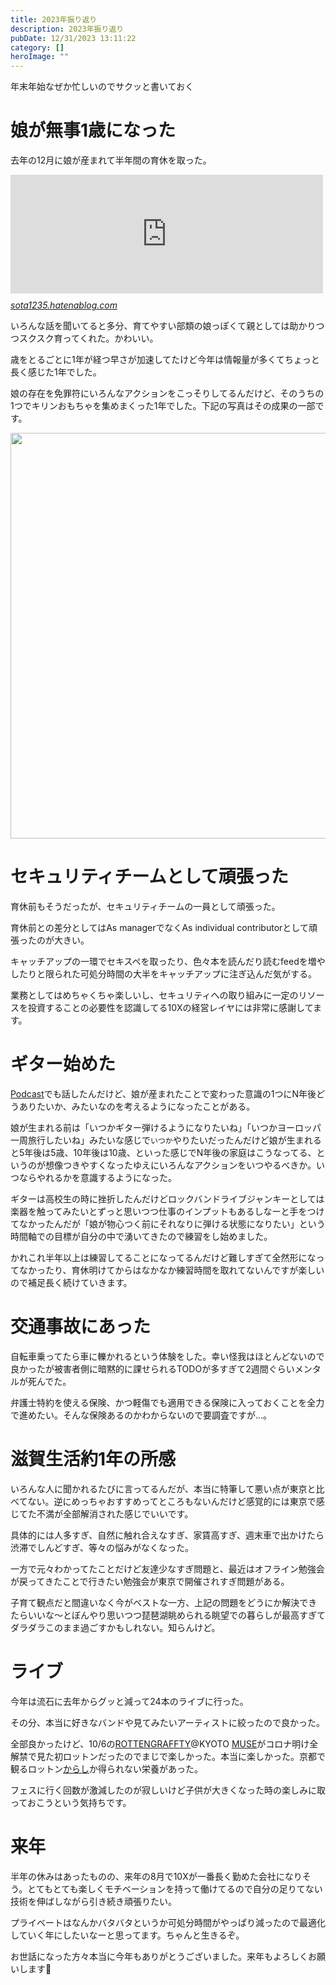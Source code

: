 ```yaml
---
title: 2023年振り返り
description: 2023年振り返り
pubDate: 12/31/2023 13:11:22
category: []
heroImage: ""
---
```

<p>年末年始なぜか忙しいのでサクッと書いておく</p>

<h1 id="娘が無事1歳になった">娘が無事1歳になった</h1>

<p>去年の12月に娘が産まれて半年間の育休を取った。</p>

<p><iframe src="https://hatenablog-parts.com/embed?url=https%3A%2F%2Fsota1235.hatenablog.com%2Fentry%2F2022%2F12%2F08%2F210508" title="少し早いけど2022年の振り返り - はらへり日記" class="embed-card embed-blogcard" scrolling="no" frameborder="0" style="display: block; width: 100%; height: 190px; max-width: 500px; margin: 10px 0px;" loading="lazy"></iframe><cite class="hatena-citation"><a href="https://sota1235.hatenablog.com/entry/2022/12/08/210508">sota1235.hatenablog.com</a></cite></p>

<p>いろんな話を聞いてると多分、育てやすい部類の娘っぽくて親としては助かりつつスクスク育ってくれた。かわいい。</p>

<p>歳をとるごとに1年が経つ早さが加速してたけど今年は情報量が多くてちょっと長く感じた1年でした。</p>

<p>娘の存在を免罪符にいろんなアクションをこっそりしてるんだけど、そのうちの1つでキリンおもちゃを集めまくった1年でした。下記の写真はその成果の一部です。</p>

<p><span itemscope itemtype="http://schema.org/Photograph"><img src="https://cdn-ak.f.st-hatena.com/images/fotolife/s/sota1235/20231231/20231231125638.png" width="985" height="649" loading="lazy" title="" class="hatena-fotolife" itemprop="image"></span></p>

<h1 id="セキュリティチームとして頑張った">セキュリティチームとして頑張った</h1>

<p>育休前もそうだったが、セキュリティチームの一員として頑張った。</p>

<p>育休前との差分としてはAs managerでなくAs individual contributorとして頑張ったのが大きい。</p>

<p>キャッチアップの一環でセキスペを取ったり、色々本を読んだり読むfeedを増やしたりと限られた可処分時間の大半をキャッチアップに注ぎ込んだ気がする。</p>

<p>業務としてはめちゃくちゃ楽しいし、セキュリティへの取り組みに一定のリソースを投資することの必要性を認識してる10Xの経営レイヤには非常に感謝してます。</p>

<h1 id="ギター始めた">ギター始めた</h1>

<p><a class="keyword" href="https://d.hatena.ne.jp/keyword/Podcast">Podcast</a>でも話したんだけど、娘が産まれたことで変わった意識の1つにN年後どうありたいか、みたいなのを考えるようになったことがある。</p>

<p>娘が生まれる前は「いつかギター弾けるようになりたいね」「いつかヨーロッパ一周旅行したいね」みたいな感じで<code>いつか</code>やりたいだったんだけど娘が生まれると5年後は5歳、10年後は10歳、といった感じでN年後の家庭はこうなってる、というのが想像つきやすくなったゆえにいろんなアクションをいつやるべきか。いつならやれるかを意識するようになった。</p>

<p>ギターは高校生の時に挫折したんだけどロックバンドライブジャンキーとしては楽器を触ってみたいとずっと思いつつ仕事のインプットもあるしなーと手をつけてなかったんだが「娘が物心つく前にそれなりに弾ける状態になりたい」という時間軸での目標が自分の中で湧いてきたので練習をし始めました。</p>

<p>かれこれ半年以上は練習してることになってるんだけど難しすぎて全然形になってなかったり、育休明けてからはなかなか練習時間を取れてないんですが楽しいので補足長く続けていきます。</p>

<h1 id="交通事故にあった">交通事故にあった</h1>

<p>自転車乗ってたら車に轢かれるという体験をした。幸い怪我はほとんどないので良かったが被害者側に暗黙的に課せられるTODOが多すぎて2週間ぐらいメンタルが死んでた。</p>

<p>弁護士特約を使える保険、かつ軽傷でも適用できる保険に入っておくことを全力で進めたい。そんな保険あるのかわからないので要調査ですが…。</p>

<h1 id="滋賀生活約1年の所感">滋賀生活約1年の所感</h1>

<p>いろんな人に聞かれるたびに言ってるんだが、本当に特筆して悪い点が東京と比べてない。逆にめっちゃおすすめってところもないんだけど感覚的には東京で感じてた不満が全部解消された感じでいいです。</p>

<p>具体的には人多すぎ、自然に触れ合えなすぎ、家賃高すぎ、週末車で出かけたら渋滞でしんどすぎ、等々の悩みがなくなった。</p>

<p>一方で元々わかってたことだけど友達少なすぎ問題と、最近はオフライン勉強会が戻ってきたことで行きたい勉強会が東京で開催されすぎ問題がある。</p>

<p>子育て観点だと間違いなく今がベストな一方、上記の問題をどうにか解決できたらいいな〜とぼんやり思いつつ琵琶湖眺められる眺望での暮らしが最高すぎてダラダラこのまま過ごすかもしれない。知らんけど。</p>

<h1 id="ライブ">ライブ</h1>

<p>今年は流石に去年からグッと減って24本のライブに行った。</p>

<p>その分、本当に好きなバンドや見てみたいアーティストに絞ったので良かった。</p>

<p>全部良かったけど、10/6の<a class="keyword" href="https://d.hatena.ne.jp/keyword/ROTTENGRAFFTY">ROTTENGRAFFTY</a>@KYOTO <a class="keyword" href="https://d.hatena.ne.jp/keyword/MUSE">MUSE</a>がコロナ明け全解禁で見た初ロットンだったのでまじで楽しかった。本当に楽しかった。京都で観るロットン<a class="keyword" href="https://d.hatena.ne.jp/keyword/%A4%AB%A4%E9%A4%B7">からし</a>か得られない栄養があった。</p>

<p>フェスに行く回数が激減したのが寂しいけど子供が大きくなった時の楽しみに取っておこうという気持ちです。</p>

<h1 id="来年">来年</h1>

<p>半年の休みはあったものの、来年の8月で10Xが一番長く勤めた会社になりそう。とてもとても楽しくモチベーションを持って働けてるので自分の足りてない技術を伸ばしながら引き続き頑張りたい。</p>

<p>プライベートはなんかバタバタというか可処分時間がやっぱり減ったので最適化していく年にしたいなーと思ってます。ちゃんと生きるぞ。</p>

<p>お世話になった方々本当に今年もありがとうございました。来年もよろしくお願いします💪</p>

